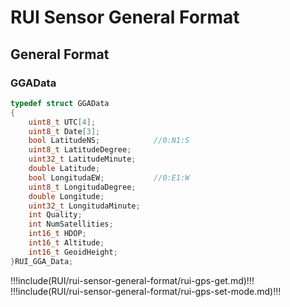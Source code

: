# RUI Sensor General Format

## General Format

### GGAData

```c
typedef struct GGAData
{
	uint8_t UTC[4];
	uint8_t Date[3];
	bool LatitudeNS;      		//0:N1:S
	uint8_t LatitudeDegree;
	uint32_t LatitudeMinute;
	double Latitude;
	bool LongitudaEW;			//0:E1:W
	uint8_t LongitudaDegree;
	double Longitude;
	uint32_t LongitudaMinute;
	int Quality;
	int NumSatellities;
	int16_t HDOP;
	int16_t Altitude;
	int16_t GeoidHeight;
}RUI_GGA_Data;
```

!!!include(RUI/rui-sensor-general-format/rui-gps-get.md)!!!
!!!include(RUI/rui-sensor-general-format/rui-gps-set-mode.md)!!!

